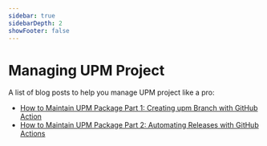 ```yaml
---
sidebar: true
sidebarDepth: 2
showFooter: false
---
```

# Managing UPM Project

A list of blog posts to help you manage UPM project like a pro:

- [How to Maintain UPM Package Part 1: Creating upm Branch with GitHub Action](https://medium.com/openupm/how-to-maintain-upm-package-part-1-7b4daf88d4c4)
- [How to Maintain UPM Package Part 2: Automating Releases with GitHub Actions](https://medium.com/openupm/how-to-maintain-upm-package-part-2-f352fbf5f87c)
